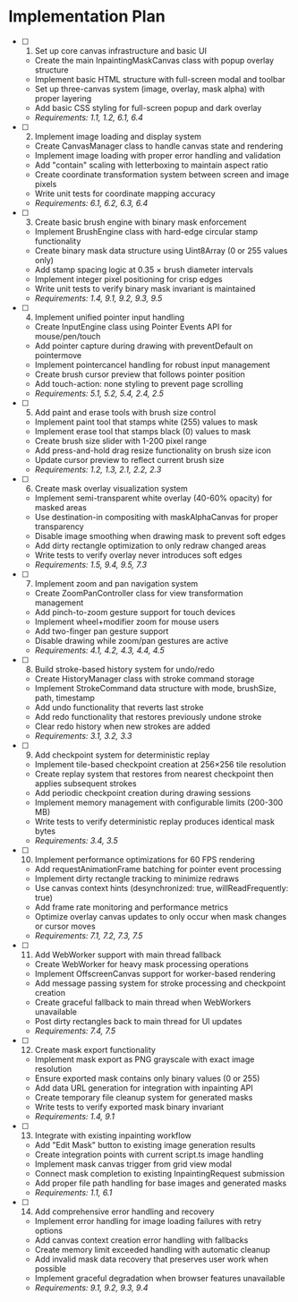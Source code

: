 # Implementation Plan

- [ ] 1. Set up core canvas infrastructure and basic UI
  - Create the main InpaintingMaskCanvas class with popup overlay structure
  - Implement basic HTML structure with full-screen modal and toolbar
  - Set up three-canvas system (image, overlay, mask alpha) with proper layering
  - Add basic CSS styling for full-screen popup and dark overlay
  - _Requirements: 1.1, 1.2, 6.1, 6.4_

- [ ] 2. Implement image loading and display system
  - Create CanvasManager class to handle canvas state and rendering
  - Implement image loading with proper error handling and validation
  - Add "contain" scaling with letterboxing to maintain aspect ratio
  - Create coordinate transformation system between screen and image pixels
  - Write unit tests for coordinate mapping accuracy
  - _Requirements: 6.1, 6.2, 6.3, 6.4_

- [ ] 3. Create basic brush engine with binary mask enforcement
  - Implement BrushEngine class with hard-edge circular stamp functionality
  - Create binary mask data structure using Uint8Array (0 or 255 values only)
  - Add stamp spacing logic at 0.35 × brush diameter intervals
  - Implement integer pixel positioning for crisp edges
  - Write unit tests to verify binary mask invariant is maintained
  - _Requirements: 1.4, 9.1, 9.2, 9.3, 9.5_

- [ ] 4. Implement unified pointer input handling
  - Create InputEngine class using Pointer Events API for mouse/pen/touch
  - Add pointer capture during drawing with preventDefault on pointermove
  - Implement pointercancel handling for robust input management
  - Create brush cursor preview that follows pointer position
  - Add touch-action: none styling to prevent page scrolling
  - _Requirements: 5.1, 5.2, 5.4, 2.4, 2.5_

- [ ] 5. Add paint and erase tools with brush size control
  - Implement paint tool that stamps white (255) values to mask
  - Implement erase tool that stamps black (0) values to mask
  - Create brush size slider with 1-200 pixel range
  - Add press-and-hold drag resize functionality on brush size icon
  - Update cursor preview to reflect current brush size
  - _Requirements: 1.2, 1.3, 2.1, 2.2, 2.3_

- [ ] 6. Create mask overlay visualization system
  - Implement semi-transparent white overlay (40-60% opacity) for masked areas
  - Use destination-in compositing with maskAlphaCanvas for proper transparency
  - Disable image smoothing when drawing mask to prevent soft edges
  - Add dirty rectangle optimization to only redraw changed areas
  - Write tests to verify overlay never introduces soft edges
  - _Requirements: 1.5, 9.4, 9.5, 7.3_

- [ ] 7. Implement zoom and pan navigation system
  - Create ZoomPanController class for view transformation management
  - Add pinch-to-zoom gesture support for touch devices
  - Implement wheel+modifier zoom for mouse users
  - Add two-finger pan gesture support
  - Disable drawing while zoom/pan gestures are active
  - _Requirements: 4.1, 4.2, 4.3, 4.4, 4.5_

- [ ] 8. Build stroke-based history system for undo/redo
  - Create HistoryManager class with stroke command storage
  - Implement StrokeCommand data structure with mode, brushSize, path, timestamp
  - Add undo functionality that reverts last stroke
  - Add redo functionality that restores previously undone stroke
  - Clear redo history when new strokes are added
  - _Requirements: 3.1, 3.2, 3.3_

- [ ] 9. Add checkpoint system for deterministic replay
  - Implement tile-based checkpoint creation at 256×256 tile resolution
  - Create replay system that restores from nearest checkpoint then applies subsequent strokes
  - Add periodic checkpoint creation during drawing sessions
  - Implement memory management with configurable limits (200-300 MB)
  - Write tests to verify deterministic replay produces identical mask bytes
  - _Requirements: 3.4, 3.5_

- [ ] 10. Implement performance optimizations for 60 FPS rendering
  - Add requestAnimationFrame batching for pointer event processing
  - Implement dirty rectangle tracking to minimize redraws
  - Use canvas context hints (desynchronized: true, willReadFrequently: true)
  - Add frame rate monitoring and performance metrics
  - Optimize overlay canvas updates to only occur when mask changes or cursor moves
  - _Requirements: 7.1, 7.2, 7.3, 7.5_

- [ ] 11. Add WebWorker support with main thread fallback
  - Create WebWorker for heavy mask processing operations
  - Implement OffscreenCanvas support for worker-based rendering
  - Add message passing system for stroke processing and checkpoint creation
  - Create graceful fallback to main thread when WebWorkers unavailable
  - Post dirty rectangles back to main thread for UI updates
  - _Requirements: 7.4, 7.5_

- [ ] 12. Create mask export functionality
  - Implement mask export as PNG grayscale with exact image resolution
  - Ensure exported mask contains only binary values (0 or 255)
  - Add data URL generation for integration with inpainting API
  - Create temporary file cleanup system for generated masks
  - Write tests to verify exported mask binary invariant
  - _Requirements: 1.4, 9.1_

- [ ] 13. Integrate with existing inpainting workflow
  - Add "Edit Mask" button to existing image generation results
  - Create integration points with current script.ts image handling
  - Implement mask canvas trigger from grid view modal
  - Connect mask completion to existing InpaintingRequest submission
  - Add proper file path handling for base images and generated masks
  - _Requirements: 1.1, 6.1_

- [ ] 14. Add comprehensive error handling and recovery
  - Implement error handling for image loading failures with retry options
  - Add canvas context creation error handling with fallbacks
  - Create memory limit exceeded handling with automatic cleanup
  - Add invalid mask data recovery that preserves user work when possible
  - Implement graceful degradation when browser features unavailable
  - _Requirements: 9.1, 9.2, 9.3, 9.4_

